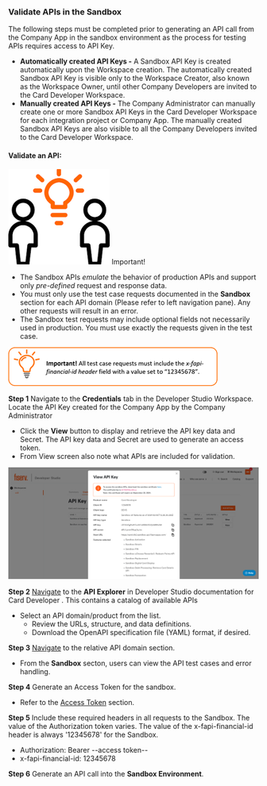 ### Validate APIs in the Sandbox
The following steps must be completed prior to generating an API call from the Company App in the sandbox environment as the process for testing APIs requires access to API Key. 

  * **Automatically created API Keys -** A Sandbox API Key is created automatically upon the Workspace creation. The automatically created Sandbox API Key is visible only to the Workspace Creator, also known as the Workspace Owner, until other Company Developers are invited to the Card Developer Workspace.
  * **Manually created API Keys -** The Company Administrator can manually create one or more Sandbox API Keys in the Card Developer Workspace for each integration project or Company App. The manually created Sandbox API Keys are also visible to all the Company Developers invited to the Card Developer Workspace.


  
#### Validate an API:
![](assets/images/exclaimation.png)    Important! 

  *  The Sandbox APIs *emulate* the behavior of production APIs and support only *pre-defined* request and response data. 
  *  You must only use the test case requests documented in the **Sandbox** section for each API domain (Please refer to left navigation pane). Any other requests will result in an error.
  *  The Sandbox test requests may include optional fields not necessarily used in production. You must use exactly the requests given in the test case.
 

![](assets/images/validate-note-1.png)

 

**Step 1** Navigate to the **Credentials** tab in the Developer Studio Workspace. Locate the API Key created for the Company App by the Company Administrator 

  *  Click the **View** button to display and retrieve the API key data and Secret. The API key data and Secret are used to generate an access token.
  *  From View screen also note what APIs are included for validation.

![sandbox-client-certificate.png](assets/images/sandbox-client-certificate.png)
    
**Step 2** [Navigate](../api/?type=post&path=/v1/accounts/limits/search&version=api) to the **API Explorer** in Developer Studio documentation for Card Developer . This contains a catalog of available APIs

  *  Select an API domain/product from the list.
     * Review the URLs, structure, and data definitions.
     * Download the OpenAPI specification file (YAML) format, if desired.
       
**Step 3** [Navigate](?path=docs/product/account-sandbox-new.md) to the relative API domain section.

  *  From the **Sandbox** secton, users can view the API test cases and error handling.

**Step 4** Generate an Access Token for the sandbox. 

 *  Refer to the [Access Token](?path=/docs/gettingstarted/access-tokens.md) section.

**Step 5** Include these required headers in all requests to the Sandbox. The value of the Authorization token varies. The value of the x-fapi-financial-id header is always '12345678' for the Sandbox.

  *  Authorization: Bearer --access token--
  *  x-fapi-financial-id: 12345678

**Step 6** Generate an API call into the **Sandbox Environment**.



